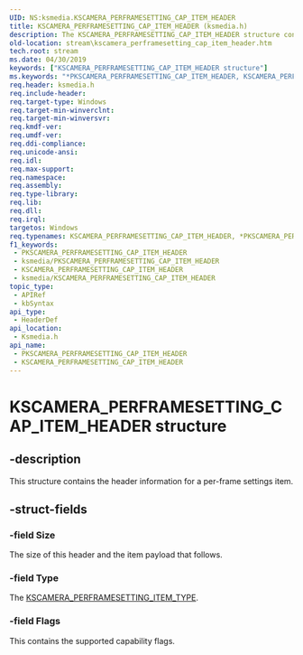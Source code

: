 ```yaml
---
UID: NS:ksmedia.KSCAMERA_PERFRAMESETTING_CAP_ITEM_HEADER
title: KSCAMERA_PERFRAMESETTING_CAP_ITEM_HEADER (ksmedia.h)
description: The KSCAMERA_PERFRAMESETTING_CAP_ITEM_HEADER structure contains the header information for a per-frame settings item.
old-location: stream\kscamera_perframesetting_cap_item_header.htm
tech.root: stream
ms.date: 04/30/2019
keywords: ["KSCAMERA_PERFRAMESETTING_CAP_ITEM_HEADER structure"]
ms.keywords: "*PKSCAMERA_PERFRAMESETTING_CAP_ITEM_HEADER, KSCAMERA_PERFRAMESETTING_CAP_ITEM_HEADER, KSCAMERA_PERFRAMESETTING_CAP_ITEM_HEADER structure [Streaming Media Devices], PKSCAMERA_PERFRAMESETTING_CAP_ITEM_HEADER, PKSCAMERA_PERFRAMESETTING_CAP_ITEM_HEADER structure pointer [Streaming Media Devices], ksmedia/KSCAMERA_PERFRAMESETTING_CAP_ITEM_HEADER, ksmedia/PKSCAMERA_PERFRAMESETTING_CAP_ITEM_HEADER, stream.kscamera_perframesetting_cap_item_header"
req.header: ksmedia.h
req.include-header: 
req.target-type: Windows
req.target-min-winverclnt: 
req.target-min-winversvr: 
req.kmdf-ver: 
req.umdf-ver: 
req.ddi-compliance: 
req.unicode-ansi: 
req.idl: 
req.max-support: 
req.namespace: 
req.assembly: 
req.type-library: 
req.lib: 
req.dll: 
req.irql: 
targetos: Windows
req.typenames: KSCAMERA_PERFRAMESETTING_CAP_ITEM_HEADER, *PKSCAMERA_PERFRAMESETTING_CAP_ITEM_HEADER
f1_keywords:
 - PKSCAMERA_PERFRAMESETTING_CAP_ITEM_HEADER
 - ksmedia/PKSCAMERA_PERFRAMESETTING_CAP_ITEM_HEADER
 - KSCAMERA_PERFRAMESETTING_CAP_ITEM_HEADER
 - ksmedia/KSCAMERA_PERFRAMESETTING_CAP_ITEM_HEADER
topic_type:
 - APIRef
 - kbSyntax
api_type:
 - HeaderDef
api_location:
 - Ksmedia.h
api_name:
 - PKSCAMERA_PERFRAMESETTING_CAP_ITEM_HEADER
 - KSCAMERA_PERFRAMESETTING_CAP_ITEM_HEADER
---
```


# KSCAMERA_PERFRAMESETTING_CAP_ITEM_HEADER structure


## -description

This structure contains the header information for a per-frame settings item.

## -struct-fields

### -field Size

The size of this header and the item payload that follows.

### -field Type

The <a href="/windows-hardware/drivers/ddi/ksmedia/ne-ksmedia-kscamera_perframesetting_item_type">KSCAMERA_PERFRAMESETTING_ITEM_TYPE</a>.

### -field Flags

This contains the supported capability flags.

